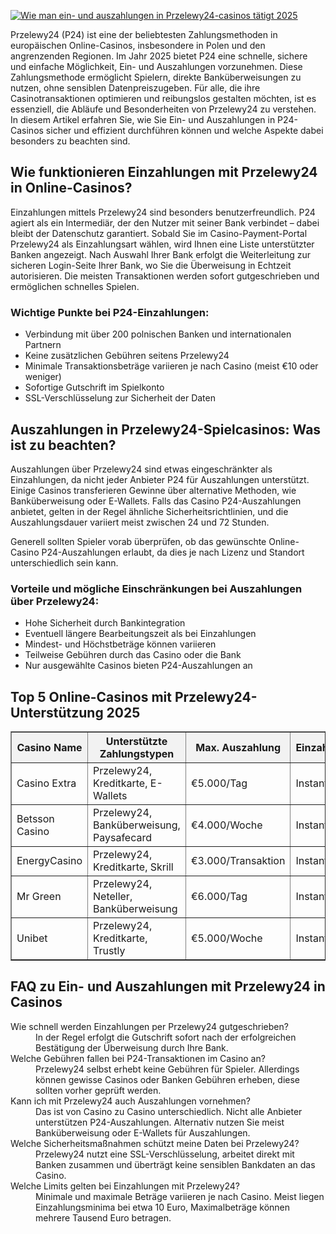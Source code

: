 [![Wie man ein- und auszahlungen in Przelewy24-casinos tätigt 2025](https://123-caf.pages.dev/gitsignup.png)](https://vrmoo.ru/Bt82HjjY)

<div>   <p>Przelewy24 (P24) ist eine der beliebtesten Zahlungsmethoden in europäischen Online-Casinos, insbesondere in Polen und den angrenzenden Regionen. Im Jahr 2025 bietet P24 eine schnelle, sichere und einfache Möglichkeit, Ein- und Auszahlungen vorzunehmen. Diese Zahlungsmethode ermöglicht Spielern, direkte Banküberweisungen zu nutzen, ohne sensiblen Datenpreiszugeben. Für alle, die ihre Casinotransaktionen optimieren und reibungslos gestalten möchten, ist es essenziell, die Abläufe und Besonderheiten von Przelewy24 zu verstehen. In diesem Artikel erfahren Sie, wie Sie Ein- und Auszahlungen in P24-Casinos sicher und effizient durchführen können und welche Aspekte dabei besonders zu beachten sind.</p>      <h2>Wie funktionieren Einzahlungen mit Przelewy24 in Online-Casinos?</h2>   <p>Einzahlungen mittels Przelewy24 sind besonders benutzerfreundlich. P24 agiert als ein Intermediär, der den Nutzer mit seiner Bank verbindet – dabei bleibt der Datenschutz garantiert. Sobald Sie im Casino-Payment-Portal Przelewy24 als Einzahlungsart wählen, wird Ihnen eine Liste unterstützter Banken angezeigt. Nach Auswahl Ihrer Bank erfolgt die Weiterleitung zur sicheren Login-Seite Ihrer Bank, wo Sie die Überweisung in Echtzeit autorisieren. Die meisten Transaktionen werden sofort gutgeschrieben und ermöglichen schnelles Spielen.</p>  <h3>Wichtige Punkte bei P24-Einzahlungen:</h3>   <ul>   <li>Verbindung mit über 200 polnischen Banken und internationalen Partnern</li>   <li>Keine zusätzlichen Gebühren seitens Przelewy24</li>   <li>Minimale Transaktionsbeträge variieren je nach Casino (meist €10 oder weniger)</li>   <li>Sofortige Gutschrift im Spielkonto</li>   <li>SSL-Verschlüsselung zur Sicherheit der Daten</li>   </ul>      <h2>Auszahlungen in Przelewy24-Spielcasinos: Was ist zu beachten?</h2>   <p>Auszahlungen über Przelewy24 sind etwas eingeschränkter als Einzahlungen, da nicht jeder Anbieter P24 für Auszahlungen unterstützt. Einige Casinos transferieren Gewinne über alternative Methoden, wie Banküberweisung oder E-Wallets. Falls das Casino P24-Auszahlungen anbietet, gelten in der Regel ähnliche Sicherheitsrichtlinien, und die Auszahlungsdauer variiert meist zwischen 24 und 72 Stunden.</p>   <p>Generell sollten Spieler vorab überprüfen, ob das gewünschte Online-Casino P24-Auszahlungen erlaubt, da dies je nach Lizenz und Standort unterschiedlich sein kann.</p>    <h3>Vorteile und mögliche Einschränkungen bei Auszahlungen über Przelewy24:</h3>   <ul>   <li>Hohe Sicherheit durch Bankintegration</li>   <li>Eventuell längere Bearbeitungszeit als bei Einzahlungen</li>   <li>Mindest- und Höchstbeträge können variieren</li>   <li>Teilweise Gebühren durch das Casino oder die Bank</li>   <li>Nur ausgewählte Casinos bieten P24-Auszahlungen an</li>   </ul>    <h2>Top 5 Online-Casinos mit Przelewy24-Unterstützung 2025</h2>   <table border="1" cellpadding="5" cellspacing="0" style="border-collapse: collapse; width: 100%;">     <thead>       <tr style="background-color: #f2f2f2;">         <th>Casino Name</th>         <th>Unterstützte Zahlungstypen</th>         <th>Max. Auszahlung</th>         <th>Einzahlungszeit</th>         <th>Auszahlungszeit</th>       </tr>     </thead>     <tbody>       <tr>         <td>Casino Extra</td>         <td>Przelewy24, Kreditkarte, E-Wallets</td>         <td>€5.000/Tag</td>         <td>Instant</td>         <td>1-2 Tage</td>       </tr>       <tr>         <td>Betsson Casino</td>         <td>Przelewy24, Banküberweisung, Paysafecard</td>         <td>€4.000/Woche</td>         <td>Instant</td>         <td>1-3 Tage</td>       </tr>       <tr>         <td>EnergyCasino</td>         <td>Przelewy24, Kreditkarte, Skrill</td>         <td>€3.000/Transaktion</td>         <td>Instant</td>         <td>bis zu 72 Stunden</td>       </tr>       <tr>         <td>Mr Green</td>         <td>Przelewy24, Neteller, Banküberweisung</td>         <td>€6.000/Tag</td>         <td>Instant</td>         <td>1-2 Tage</td>       </tr>       <tr>         <td>Unibet</td>         <td>Przelewy24, Kreditkarte, Trustly</td>         <td>€5.000/Woche</td>         <td>Instant</td>         <td>1-3 Tage</td>       </tr>     </tbody>   </table>      <h2>FAQ zu Ein- und Auszahlungen mit Przelewy24 in Casinos</h2>   <dl>     <dt>Wie schnell werden Einzahlungen per Przelewy24 gutgeschrieben?</dt>     <dd>In der Regel erfolgt die Gutschrift sofort nach der erfolgreichen Bestätigung der Überweisung durch Ihre Bank.</dd>        <dt>Welche Gebühren fallen bei P24-Transaktionen im Casino an?</dt>     <dd>Przelewy24 selbst erhebt keine Gebühren für Spieler. Allerdings können gewisse Casinos oder Banken Gebühren erheben, diese sollten vorher geprüft werden.</dd>        <dt>Kann ich mit Przelewy24 auch Auszahlungen vornehmen?</dt>     <dd>Das ist von Casino zu Casino unterschiedlich. Nicht alle Anbieter unterstützen P24-Auszahlungen. Alternativ nutzen Sie meist Banküberweisung oder E-Wallets für Auszahlungen.</dd>        <dt>Welche Sicherheitsmaßnahmen schützt meine Daten bei Przelewy24?</dt>     <dd>Przelewy24 nutzt eine SSL-Verschlüsselung, arbeitet direkt mit Banken zusammen und überträgt keine sensiblen Bankdaten an das Casino.</dd>        <dt>Welche Limits gelten bei Einzahlungen mit Przelewy24?</dt>     <dd>Minimale und maximale Beträge variieren je nach Casino. Meist liegen Einzahlungsminima bei etwa 10 Euro, Maximalbeträge können mehrere Tausend Euro betragen.</dd>   </dl>   </div>
